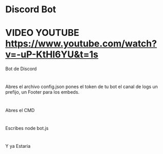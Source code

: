 # Discord Bot 
# VIDEO YOUTUBE https://www.youtube.com/watch?v=-uP-KtHl6YU&t=1s
Bot de Discord
#
Abres el archivo config.json pones el token de tu bot el canal de logs un prefijo, un Footer para los embeds.
#
Abres el CMD
#
Escribes node bot.js
#
Y ya Estaria
